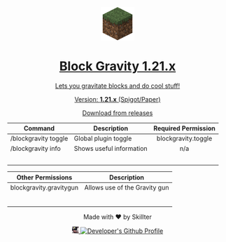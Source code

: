 <div align="center">

<a href="https://github.com/Skillter/Block-Gravity"><img src="images/Grass_Block.png" alt="Minecraft Icon" width="15%" height="15%">

# Block Gravity 1.21.x

Lets you gravitate blocks and do cool stuff!

Version: **1.21.x** (Spigot/Paper)

Download from [releases](https://github.com/Skillter/Block-Gravity/releases) 


| Command                                       |                 Description                   |          Required Permission         | 
| --------------------------------------------- | --------------------------------------------- | :----------------------------------: | 
| /blockgravity toggle                          |             Global plugin toggle              |          blockgravity.toggle         |  
| /blockgravity info                            |           Shows useful information            |                  n/a                 | 
|                                               |                                               |                                      |  
|                                               |                                               |                                      |  
|                                               |                                               |                                      | 
|                                               |                                               |                                      | 
|                                               |                                               |                                      | 

| Other Permissions                             |                  Description                  |
| --------------------------------------------- | --------------------------------------------- |
| blockgravity.gravitygun                       |         Allows use of the Gravity gun         |         
|                                               |                                               |
|                                               |                                               | 
|                                               |                                               |
|                                               |                                               |
|                                               |                                               |
|                                               |                                               |

Made with ❤️ by Skillter

<a href="https://skillter.dev/"><img src="images/avatar.png" alt="Developer's Website" width="3%" height="3%"> <a href="https://github.com/Skillter"><img src="https://avatars.githubusercontent.com/u/57605954" alt="Developer's Github Profile" width="3%" height="3%">
